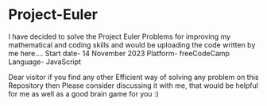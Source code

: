 # Project-Euler
I have decided to solve the Project Euler Problems for improving my mathematical and coding skills and would be uploading the code written by me here....
Start date- 14 November 2023
Platform- freeCodeCamp
Language- JavaScript

Dear visitor if you find any other Efficient way of solving any problem on this Repository then Please consider discussing it with me, that would be helpful for me as well as a good brain game for you :) 
